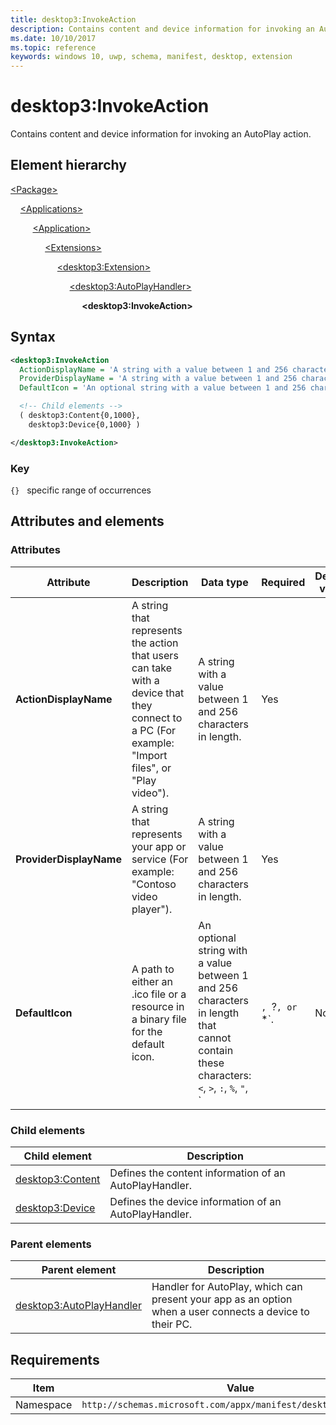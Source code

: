 ```yaml
---
title: desktop3:InvokeAction
description: Contains content and device information for invoking an AutoPlay action.
ms.date: 10/10/2017
ms.topic: reference
keywords: windows 10, uwp, schema, manifest, desktop, extension 
---
```


# desktop3:InvokeAction

Contains content and device information for invoking an AutoPlay action.

## Element hierarchy

[\<Package\>](element-package.md)

&nbsp;&nbsp;&nbsp;&nbsp;[\<Applications\>](element-applications.md)

&nbsp;&nbsp;&nbsp;&nbsp; &nbsp;&nbsp;&nbsp;&nbsp;[\<Application\>](element-application.md)

&nbsp;&nbsp;&nbsp;&nbsp; &nbsp;&nbsp;&nbsp;&nbsp; &nbsp;&nbsp;&nbsp;&nbsp;[\<Extensions\>](element-1-extensions.md)

&nbsp;&nbsp;&nbsp;&nbsp; &nbsp;&nbsp;&nbsp;&nbsp; &nbsp;&nbsp;&nbsp;&nbsp; &nbsp;&nbsp;&nbsp;&nbsp;[\<desktop3:Extension\>](element-desktop3-extension.md)

&nbsp;&nbsp;&nbsp;&nbsp; &nbsp;&nbsp;&nbsp;&nbsp; &nbsp;&nbsp;&nbsp;&nbsp; &nbsp;&nbsp;&nbsp;&nbsp; &nbsp;&nbsp;&nbsp;&nbsp;[\<desktop3:AutoPlayHandler\>](element-desktop3-autoplayhandler.md)

&nbsp;&nbsp;&nbsp;&nbsp; &nbsp;&nbsp;&nbsp;&nbsp; &nbsp;&nbsp;&nbsp;&nbsp; &nbsp;&nbsp;&nbsp;&nbsp; &nbsp;&nbsp;&nbsp;&nbsp; &nbsp;&nbsp;&nbsp;&nbsp;**\<desktop3:InvokeAction\>**

## Syntax

```xml
<desktop3:InvokeAction
  ActionDisplayName = 'A string with a value between 1 and 256 characters in length.'
  ProviderDisplayName = 'A string with a value between 1 and 256 characters in length.'
  DefaultIcon = 'An optional string with a value between 1 and 256 characters in length that cannot contain these characters: <, >, :, %, ", |, ?, or *.' >

  <!-- Child elements -->
  ( desktop3:Content{0,1000},
    desktop3:Device{0,1000} )

</desktop3:InvokeAction>
```

### Key

`{}`   specific range of occurrences

## Attributes and elements

### Attributes

| Attribute | Description | Data type | Required | Default value |
|-|-|-|-|-|
| **ActionDisplayName** | A string that represents the action that users can take with a device that they connect to a PC (For example: "Import files", or "Play video"). | A string with a value between 1 and 256 characters in length. | Yes |  |
| **ProviderDisplayName** | A string that represents your app or service (For example: "Contoso video player"). | A string with a value between 1 and 256 characters in length. | Yes |  |
| **DefaultIcon** | A path to either an .ico file or a resource in a binary file for the default icon.  | An optional string with a value between 1 and 256 characters in length that cannot contain these characters: `<`, `>`, `:`, `%`, `"`, `|`, `?`, or `*`. | No |  |

### Child elements

| Child element | Description |
|-|-|
| [desktop3:Content](element-desktop3-content.md) | Defines the content information of an AutoPlayHandler. |  
| [desktop3:Device](element-desktop3-device.md) | Defines the device information of an AutoPlayHandler. |

### Parent elements

| Parent element | Description |
|-|-|
| [desktop3:AutoPlayHandler](element-desktop3-autoplayhandler.md) | Handler for AutoPlay, which can present your app as an option when a user connects a device to their PC. |

## Requirements

| Item  | Value  |
|--|--|
| Namespace | `http://schemas.microsoft.com/appx/manifest/desktop/windows10/3` |

